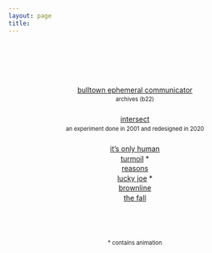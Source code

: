 ```yaml
---
layout: page
title: 
---
```

<div id="container-sp">
		<div id="page">
			<p style="text-align:center;margin-top:100px;line-height:1.4em;">
				<a href="ephemeral/" target="_top">bulltown ephemeral communicator</a><br>
				<span style="font-size:.8em;">archives (b22)</span><br>
			<br><a href="intersect/" target="_top">intersect</a><br>
			<span style="font-size:.8em;">an experiment done in 2001 and redesigned in 2020</span><br>
			<br><a href="/bullbin/core.cgi?seek=only_human" target="_top">it’s only human</a><br>
			<a title="contains animation" href="/core/?seek=turmoil" target="_top">turmoil</a> *<br>
			<a href="/core/?seek=reasons" target="_top">reasons</a><br>
			<a title="contains animation" href="/core/?seek=lucky_joe" target="_top">lucky joe</a> *<br>
			<a href="/core/?seek=brownline" target="_top">brownline</a><br>
			<a href="/core/?seek=the_fall" target="_top">the fall</a><br>
		</p>
		<div style="margin-top:72px;font-size:.8em;text-align:center;">
			* contains animation
		</div>
	</div>
	</div>
	